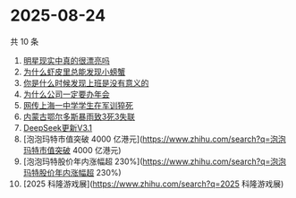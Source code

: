 # 2025-08-24

共 10 条

<!-- BEGIN -->
<!-- 最后更新时间 Sun Aug 24 2025 11:40:55 GMT+0800 (China Standard Time) -->

1. [明星现实中真的很漂亮吗](https://www.zhihu.com/search?q=明星现实中真的很漂亮吗)
1. [为什么虾皮里总能发现小螃蟹](https://www.zhihu.com/search?q=为什么虾皮里总能发现小螃蟹)
1. [你是什么时候发现上班是没有意义的](https://www.zhihu.com/search?q=你是什么时候发现上班是没有意义的)
1. [为什么公司一定要办年会](https://www.zhihu.com/search?q=为什么公司一定要办年会)
1. [网传上海一中学学生在军训猝死](https://www.zhihu.com/search?q=网传上海一中学学生在军训猝死)
1. [内蒙古鄂尔多斯暴雨致3死3失联](https://www.zhihu.com/search?q=内蒙古鄂尔多斯暴雨致3死3失联)
1. [DeepSeek更新V3.1](https://www.zhihu.com/search?q=DeepSeek更新V3.1)
1. [泡泡玛特市值突破 4000
   亿港元](https://www.zhihu.com/search?q=泡泡玛特市值突破 4000 亿港元)
1. [泡泡玛特股价年内涨幅超
   230%](https://www.zhihu.com/search?q=泡泡玛特股价年内涨幅超 230%)
1. [2025 科隆游戏展](https://www.zhihu.com/search?q=2025 科隆游戏展)

<!-- END -->
